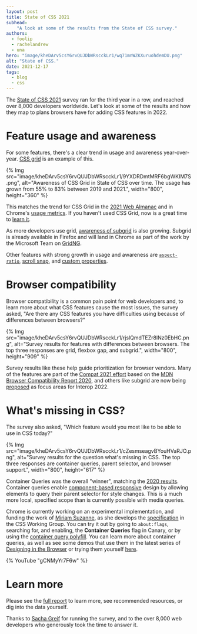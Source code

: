 ```yaml
---
layout: post
title: State of CSS 2021
subhead:
    "A look at some of the results from the State of CSS survey."
authors:
  - foolip
  - rachelandrew
  - una
hero: "image/kheDArv5csY6rvQUJDbWRscckLr1/wq71mnWZKXuruohdemDU.png"
alt: "State of CSS."
date: 2021-12-17
tags:
  - blog
  - css
---
```


The [State of CSS 2021](https://2021.stateofcss.com/en-US/) survey ran for the third year in a row, and reached over 8,000 developers worldwide. Let's  look at some of the results and how they map to plans browsers have for adding CSS features in 2022.

# Feature usage and awareness

For some features, there's a clear trend in usage and awareness year-over-year. [CSS grid](https://2021.stateofcss.com/en-US/features/layout/#grid) is an example of this.

{% Img src="image/kheDArv5csY6rvQUJDbWRscckLr1/9YXDRDmtMRF6bgWKIM7S.png", alt="Awareness of CSS Grid in State of CSS over time. The usage has grown from 55% to 83% between 2019 and 2021.", width="800", height="360" %}

This matches the trend for CSS Grid in the [2021 Web Almanac](https://almanac.httparchive.org/en/2021/css#flexbox-and-grid-adoption) and in Chrome's [usage metrics](https://www.chromestatus.com/metrics/feature/timeline/popularity/1693). 
If you haven't used CSS Grid, now is a great time to [learn it](/learn/css/grid/).

As more developers use grid, [awareness of subgrid](https://2021.stateofcss.com/en-US/features/layout/#subgrid) is also growing. Subgrid is already available in Firefox and will land in Chrome as part of the work by the Microsoft Team on [GridNG](https://blogs.windows.com/msedgedev/2021/08/10/compat2021-css-grid-gridng/).

Other features with strong growth in usage and awareness are 
[`aspect-ratio`](https://2021.stateofcss.com/en-US/features/layout/#aspect_ratio), [scroll snap](https://2021.stateofcss.com/en-US/features/interactions/#scroll_snap), and [custom properties](https://2021.stateofcss.com/en-US/features/other-features/#variables).

# Browser compatibility

Browser compatibility is a common pain point for web developers and, to learn more about what CSS features cause the most issues, the survey asked, "Are there any CSS features you have difficulties using because of differences between browsers?"

{% Img src="image/kheDArv5csY6rvQUJDbWRscckLr1/rjslQmdTEZr8lNz0EbHC.png", alt="Survey results for features with differences between browsers. The top three responses are grid, flexbox gap, and subgrid.", width="800", height="909" %} 

Survey results like these help guide prioritization for browser vendors. Many of the features are part of the [Compat 2021 effort](/compat2021-holiday-update/) based on the [MDN Browser Compatibility Report 2020](https://insights.developer.mozilla.org/reports/mdn-browser-compatibility-report-2020.html), and others like subgrid are now being [proposed](https://github.com/web-platform-tests/interop-2022/issues/1) as focus areas for Interop 2022.

# What's missing in CSS?

The survey also asked, "Which feature would you most like to be able to use in CSS today?"

{% Img src="image/kheDArv5csY6rvQUJDbWRscckLr1/cZesmseagvBYouHVaRJO.png", alt="Survey results for the question what's missing in CSS. The top three responses are container queries, parent selector, and browser support.", width="800", height="617" %}

Container Queries was the overall "winner", matching the [2020 results](https://2020.stateofcss.com/en-US/opinions/#currently_missing_from_css). Container queries enable [component-based responsive](/new-responsive/) design by allowing elements to query their parent selector for style changes. This is a much more local, specified scope than is currently possible with media queries. 

Chrome is currently working on an experimental implementation, and funding the work of [Miriam Suzanne](https://twitter.com/TerribleMia/), as she develops the [specification](https://drafts.csswg.org/css-contain-3/) in the CSS Working Group. You can try it out by going to `about:flags`, searching for, and enabling, the **Container Queries** flag in Canary, or by using the [container query polyfill](https://www.npmjs.com/package/container-query-polyfill). You can learn more about container queries, as well as see some demos that use them in the latest series of [Designing in the Browser](https://www.youtube.com/watch?v=gCNMyYr7F6w&list=PLNYkxOF6rcIDI0QtJvW6vKonTxn6azCsD&index=14) or trying them yourself [here](https://codepen.io/web-dot-dev/pen/LYzxgxP).

{% YouTube "gCNMyYr7F6w" %}

# Learn more

Please see the [full report](https://2021.stateofcss.com/en-US/) to learn more, see recommended resources, or dig into the data yourself.

Thanks to [Sacha Greif](https://sachagreif.com/) for running the survey, and to the over 8,000 web developers who generously took the time to answer it.